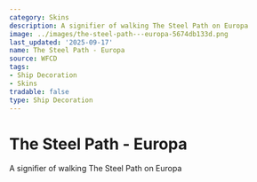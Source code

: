 ```yaml
---
category: Skins
description: A signifier of walking The Steel Path on Europa
image: ../images/the-steel-path---europa-5674db133d.png
last_updated: '2025-09-17'
name: The Steel Path - Europa
source: WFCD
tags:
- Ship Decoration
- Skins
tradable: false
type: Ship Decoration
---
```


# The Steel Path - Europa

A signifier of walking The Steel Path on Europa

